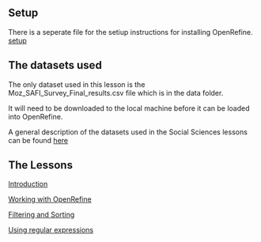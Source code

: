 

## Setup

There is a seperate file for the setiup instructions for installing OpenRefine. [setup](../setup.md)

## The datasets used

The only dataset used in this lesson is the Moz_SAFI_Survey_Final_results.csv file which is in the data folder.

It will need to be downloaded to the local machine before it can be loaded into OpenRefine.

A general description of the datasets used in the Social Sciences lessons can be found [here](link)

## The Lessons

[Introduction](./00-intrtoduction.md)

[Working with OpenRefine](link)

[Filtering and Sorting](link)

[Using regular expressions](./Using%20regular%20expressions.md)
